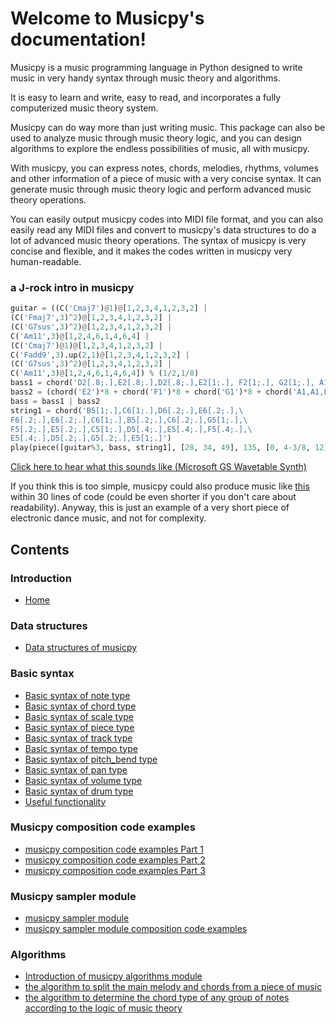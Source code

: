 Welcome to Musicpy's documentation!
===================================

Musicpy is a music programming language in Python designed to write music in very handy syntax through music theory and algorithms.

It is easy to learn and write, easy to read, and incorporates a fully computerized music theory system.

Musicpy can do way more than just writing music. This package can also be used to analyze music through music theory logic, and you can design algorithms to explore the endless possibilities of music, all with musicpy.

With musicpy, you can express notes, chords, melodies, rhythms, volumes and other information of a piece of music with a very concise syntax. It can generate music through music theory logic and perform advanced music theory operations.

You can easily output musicpy codes into MIDI file format, and you can also easily read any MIDI files and convert to musicpy's data structures to do a lot of advanced music theory operations. The syntax of musicpy is very concise and flexible, and it makes the codes written in musicpy very human-readable.

### a J-rock intro in musicpy

```python
guitar = ((C('Cmaj7')@1)@[1,2,3,4,1,2,3,2] |
(C('Fmaj7',3)^2)@[1,2,3,4,1,2,3,2] |
(C('G7sus',3)^2)@[1,2,3,4,1,2,3,2] |
C('Am11',3)@[1,2,4,6,1,4,6,4] |
(C('Cmaj7')@1)@[1,2,3,4,1,2,3,2] |
C('Fadd9',3).up(2,1)@[1,2,3,4,1,2,3,2] |
(C('G7sus',3)^2)@[1,2,3,4,1,2,3,2] |
C('Am11',3)@[1,2,4,6,1,4,6,4]) % (1/2,1/8)
bass1 = chord('D2[.8;.],E2[.8;.],D2[.8;.],E2[1;.], F2[1;.], G2[1;.], A1[.2;.], A2[.8;.], G2[.8;.], E2[.8;.], D2[.8;.]')
bass2 = (chord('E2')*8 + chord('F1')*8 + chord('G1')*8 + chord('A1,A1,E2,A1,A2,A1,G2,D2')) % (1/8,1/8) % 4
bass = bass1 | bass2
string1 = chord('B5[1;.],C6[1;.],D6[.2;.],E6[.2;.],\
F6[.2;.],E6[.2;.],C6[1;.],B5[.2;.],C6[.2;.],G5[1;.],\
F5[.2;.],E5[.2;.],C5[1;.],D5[.4;.],E5[.4;.],F5[.4;.],\
E5[.4;.],D5[.2;.],G5[.2;.],E5[1;.]')
play(piece([guitar%3, bass, string1], [28, 34, 49], 135, [0, 4-3/8, 12]))
```

[Click here to hear what this sounds like (Microsoft GS Wavetable Synth)](https://drive.google.com/file/d/1tMKLt3oFdmiGQPTdFVolGvBE1gVGNSwa/view?usp=sharing)

If you think this is too simple, musicpy could also produce music like [this](https://drive.google.com/file/d/1j66Ux0KYMiOW6yHGBidIhwF9zcbDG5W0/view?usp=sharing) within 30 lines of code (could be even shorter if you don't care about readability). Anyway, this is just an example of a very short piece of electronic dance music, and not for complexity.


Contents
-------------

### Introduction

* [Home](https://github.com/Rainbow-Dreamer/musicpy/wiki)

### Data structures

* [Data structures of musicpy](https://github.com/Rainbow-Dreamer/musicpy/wiki/Data-structures-of-musicpy)

### Basic syntax

* [Basic syntax of note type](https://github.com/Rainbow-Dreamer/musicpy/wiki/Basic-syntax-of-note-type)
* [Basic syntax of chord type](https://github.com/Rainbow-Dreamer/musicpy/wiki/Basic-syntax-of-chord-type)
* [Basic syntax of scale type](https://github.com/Rainbow-Dreamer/musicpy/wiki/Basic-syntax-of-scale-type)
* [Basic syntax of piece type](https://github.com/Rainbow-Dreamer/musicpy/wiki/Basic-syntax-of-piece-type)
* [Basic syntax of track type](https://github.com/Rainbow-Dreamer/musicpy/wiki/Basic-syntax-of-track-type)
* [Basic syntax of tempo type](https://github.com/Rainbow-Dreamer/musicpy/wiki/Basic-syntax-of-tempo-type)
* [Basic syntax of pitch_bend type](https://github.com/Rainbow-Dreamer/musicpy/wiki/Basic-syntax-of-pitch_bend-type)
* [Basic syntax of pan type](https://github.com/Rainbow-Dreamer/musicpy/wiki/Basic-syntax-of-pan-type)
* [Basic syntax of volume type](https://github.com/Rainbow-Dreamer/musicpy/wiki/Basic-syntax-of-volume-type)
* [Basic syntax of drum type](https://github.com/Rainbow-Dreamer/musicpy/wiki/Basic-syntax-of-drum-type)
* [Useful functionality](https://github.com/Rainbow-Dreamer/musicpy/wiki/Useful-functionality)

### Musicpy composition code examples

* [musicpy composition code examples Part 1](https://github.com/Rainbow-Dreamer/musicpy/wiki/musicpy-composition-code-examples-part-1)
* [musicpy composition code examples Part 2](https://github.com/Rainbow-Dreamer/musicpy/wiki/musicpy-composition-code-examples-part-2)
* [musicpy composition code examples Part 3](https://github.com/Rainbow-Dreamer/musicpy/wiki/musicpy-composition-code-examples-part-3)

### Musicpy sampler module

* [musicpy sampler module](https://github.com/Rainbow-Dreamer/musicpy/wiki/musicpy-sampler-module)
* [musicpy sampler module composition code examples](https://github.com/Rainbow-Dreamer/musicpy/wiki/musicpy-sampler-module-composition-code-examples)

### Algorithms

* [Introduction of musicpy algorithms module](https://github.com/Rainbow-Dreamer/musicpy/wiki/Introduction-of-musicpy-algorithms-module)
* [the algorithm to split the main melody and chords from a piece of music](https://github.com/Rainbow-Dreamer/musicpy/wiki/the-algorithm-to-split-the-main-melody-and-chords-from-a-piece-of-music)
* [the algorithm to determine the chord type of any group of notes according to the logic of music theory](https://github.com/Rainbow-Dreamer/musicpy/wiki/the-algorithm-to-determine-the-chord-type-of-any-group-of-notes-according-to-the-logic-of-music-theory)

